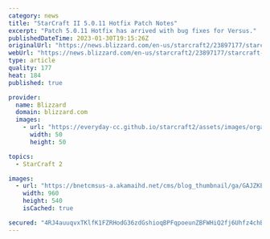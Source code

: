 ```yaml
---
category: news
title: "StarCraft II 5.0.11 Hotfix Patch Notes"
excerpt: "Patch 5.0.11 Hotfix has arrived with bug fixes for Versus."
publishedDateTime: 2023-01-30T19:15:26Z
originalUrl: "https://news.blizzard.com/en-us/starcraft2/23897177/starcraft-ii-5-0-11-hotfix-patch-notes"
webUrl: "https://news.blizzard.com/en-us/starcraft2/23897177/starcraft-ii-5-0-11-hotfix-patch-notes"
type: article
quality: 177
heat: 184
published: true

provider:
  name: Blizzard
  domain: blizzard.com
  images:
    - url: "https://everyday-cc.github.io/starcraft2/assets/images/organizations/blizzard.com-50x50.jpg"
      width: 50
      height: 50

topics:
  - StarCraft 2

images:
  - url: "https://bnetcmsus-a.akamaihd.net/cms/blog_thumbnail/ga/GAJZKEC09RPX1554829654442.jpg"
    width: 960
    height: 540
    isCached: true

secured: "4RJ4auuqvxTKlfK1FZRHodG36zdGshioqBPFqpoeunZBFWHiQ2fj6Uhfz4chBQXuS7y+m+clvY7f7v3AvimNNwdevR+U/qazkj4KwQOcTEJ88L+pg9o59dYxMIP0+LUNo1Z0g6eLqpsRRAt1e5Gw/Q2U78F0ePY0mTo+73jzgQ8ZO5FOvFruLg6y2JEGAGqBYEmfJn2IPrOEoMxYPYsLIFQgaIhfq4ZvxQmpVL3ToIy3IpzUOI1vdBSlBXM5icM0ToQ9vwh7ZVcRerOgprpiqlNRi/AarCHLHAJVEcu+1NZpfikpCQcxEP2isZ4MmBa17/YKk3Pe7Wuf2n+kfz/j0H4O3mSh581YQfxx9cnwMqg=;FnMwK40SSORrZ4uwrYhC3Q=="
---
```


